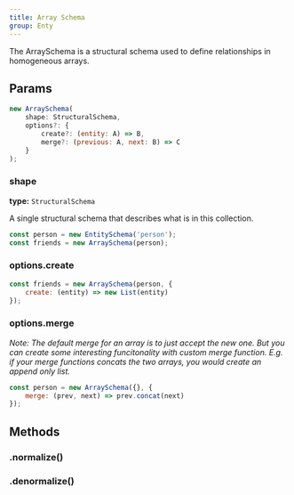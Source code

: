 ```yaml
---
title: Array Schema
group: Enty
---
```


The ArraySchema is a structural schema used to define relationships in homogeneous arrays.

## Params

```js
new ArraySchema(
    shape: StructuralSchema,
    options?: {
        create?: (entity: A) => B,
        merge?: (previous: A, next: B) => C
    }
);
```

### shape 
**type:** `StructuralSchema`  

A single structural schema that describes what is in this collection.

```js
const person = new EntitySchema('person');
const friends = new ArraySchema(person);
```

### options.create 
<Create/>

```js
const friends = new ArraySchema(person, {
    create: (entity) => new List(entity)
});
```

### options.merge 
<Merge default="(previous, next) => next" />

_Note: The default merge for an array is to just accept the new one. But you can
create some interesting funcitonality with custom merge function. E.g. if your merge functions concats
the two arrays, you would create an append only list._

```js
const person = new ArraySchema({}, {
    merge: (prev, next) => prev.concat(next)
});
```


## Methods

### .normalize()
<Normalize />

### .denormalize()
<Denormalize />

